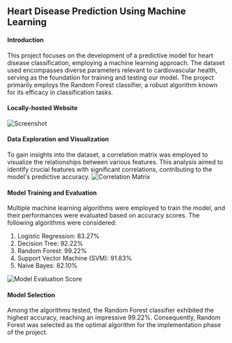 <h2>Heart Disease Prediction Using Machine Learning</h2>

<h4>Introduction</h4> 
This project focuses on the development of a predictive model for heart disease classification, employing a machine learning approach. The dataset used encompasses diverse parameters relevant to cardiovascular health, serving as the foundation for training and testing our model. The project primarily employs the Random Forest classifier, a robust algorithm known for its efficacy in classification tasks.

<h4>Locally-hosted Website</h4>
<img alt="Screenshot" src="https://github.com/namangaur628/Heart-Disease-Prediction/assets/114846431/4e39b297-8d2f-4699-9b0a-29b1075bfb97">

<h4>Data Exploration and Visualization</h4>
To gain insights into the dataset, a correlation matrix was employed to visualize the relationships between various features. This analysis aimed to identify crucial features with significant correlations, contributing to the model's predictive accuracy.
<img alt="Correlation Matrix" src="https://github.com/namangaur628/Heart-Disease-Prediction/assets/114846431/59f68528-a7a8-4c48-ab16-256c618fdd2b">

<h4>Model Training and Evaluation</h4>
Multiple machine learning algorithms were employed to train the model, and their performances were evaluated based on accuracy scores. The following algorithms were considered:

1. Logistic Regression: 83.27%
2. Decision Tree: 92.22%
3. Random Forest: 99.22%
4. Support Vector Machine (SVM): 91.83%
5. Naive Bayes: 82.10%

<img alt="Model Evaluation Score" src="https://github.com/namangaur628/Heart-Disease-Prediction/assets/114846431/f81bfb6b-822a-407e-9b78-1e35552088a1">

<h4>Model Selection</h4>
Among the algorithms tested, the Random Forest classifier exhibited the highest accuracy, reaching an impressive 99.22%. Consequently, Random Forest was selected as the optimal algorithm for the implementation phase of the project.
